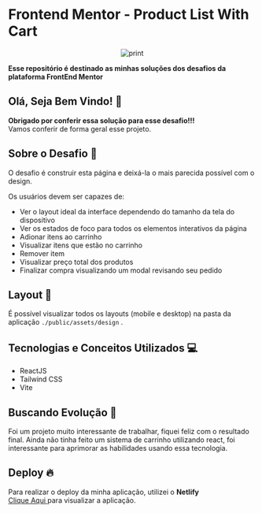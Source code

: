 # Frontend Mentor - Product List With Cart

<div align="center">
  
![print](https://github.com/user-attachments/assets/c3516c2f-00a5-426a-b627-ad5116360041)
</div>


**Esse repositório é destinado as minhas soluções dos desafios da plataforma FrontEnd Mentor**

## Olá, Seja Bem Vindo! 👋

**Obrigado por conferir essa solução para esse desafio!!!** 
<br>
Vamos conferir de forma geral esse projeto.

## Sobre o Desafio 🎯

O desafio é construir esta página e deixá-la o mais parecida possível com o design.

Os usuários devem ser capazes de:

- Ver o layout ideal da interface dependendo do tamanho da tela do dispositivo
- Ver os estados de foco para todos os elementos interativos da página
- Adionar itens ao carrinho
- Visualizar itens que estão no carrinho
- Remover item
- Visualizar preço total dos produtos
- Finalizar compra visualizando um modal revisando seu pedido

## Layout 🎨

É possível visualizar todos os layouts (mobile e desktop) na pasta da aplicação ` ./public/assets/design ` .

## Tecnologias e Conceitos Utilizados 💻

- ReactJS
- Tailwind CSS
- Vite

##  Buscando Evolução 🚀

Foi um projeto muito interessante de trabalhar, fiquei feliz com o resultado final. Ainda não tinha feito um sistema de carrinho utilizando react, foi interessante para aprimorar as habilidades usando essa tecnologia.

## Deploy 🔥
 
Para realizar o deploy da minha aplicação, utilizei o **Netlify**
<br>
<a href="https://product-list-with-cartt.netlify.app/">Clique Aqui </a> para visualizar a aplicação.

